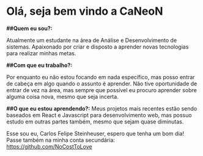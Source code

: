 # Olá, seja bem vindo a CaNeoN

**##Quem eu sou?:** 

Atualmente um estudante na área de Análise e Desenvolvimento de sistemas. Apaixonado por criar e disposto a aprender novas tecnologias para realizar minhas metas.

**##Com que eu trabalho?:** 

Por enquanto eu não estou focando em nada específico, mas posso entrar de cabeça em algo quando o assunto é aprender. Não tive oportunidade de entrar de vez na área, mas sempre que possível eu procuro aprender sobre alguma coisa nova, mesmo que seja incerta.

**##O que eu estou aprendendo?:**
Meus projetos mais recentes estão sendo baseados em React e Javascript para desenvolvimento web, mas possuo estudo em outras partes também, mesmo que sejam quase diminutas.

Esse sou eu, Carlos Felipe Steinheuser, espero que tenha um bom dia!
Passe também na minha conta secundária: https://github.com/NoCostToLove

<!--
**CaNeoN28/CaNeoN28** is a ✨ _special_ ✨ repository because its `README.md` (this file) appears on your GitHub profile.

Here are some ideas to get you started:

- 🔭 I’m currently working on ...
- 🌱 I’m currently learning ...
- 👯 I’m looking to collaborate on ...
- 🤔 I’m looking for help with ...
- 💬 Ask me about ...
- 📫 How to reach me: ...
- 😄 Pronouns: ...
- ⚡ Fun fact: ...
-->
